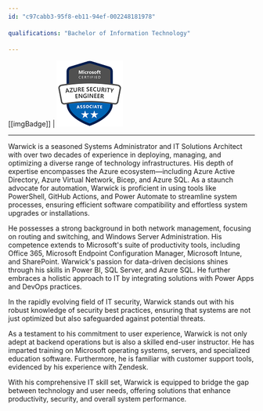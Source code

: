 ```yaml
---
id: "c97cabb3-95f8-eb11-94ef-002248181978"

qualifications: "Bachelor of Information Technology"

---
```


[[imgBadge]]
| ![Image Alt Text](../badges/Certification-microsoft-azure-security-engineer.png)

---
Warwick is a seasoned Systems Administrator and IT Solutions Architect with over two decades of experience in deploying, managing, and optimizing a diverse range of technology infrastructures. His depth of expertise encompasses the Azure ecosystem—including Azure Active Directory, Azure Virtual Network, Bicep, and Azure SQL. As a staunch advocate for automation, Warwick is proficient in using tools like PowerShell, GitHub Actions, and Power Automate to streamline system processes, ensuring efficient software compatibility and effortless system upgrades or installations.

He possesses a strong background in both network management, focusing on routing and switching, and Windows Server Administration. His competence extends to Microsoft's suite of productivity tools, including Office 365, Microsoft Endpoint Configuration Manager, Microsoft Intune, and SharePoint. Warwick's passion for data-driven decisions shines through his skills in Power BI, SQL Server, and Azure SQL. He further embraces a holistic approach to IT by integrating solutions with Power Apps and DevOps practices.

In the rapidly evolving field of IT security, Warwick stands out with his robust knowledge of security best practices, ensuring that systems are not just optimized but also safeguarded against potential threats.

As a testament to his commitment to user experience, Warwick is not only adept at backend operations but is also a skilled end-user instructor. He has imparted training on Microsoft operating systems, servers, and specialized education software. Furthermore, he is familiar with customer support tools, evidenced by his experience with Zendesk.

With his comprehensive IT skill set, Warwick is equipped to bridge the gap between technology and user needs, offering solutions that enhance productivity, security, and overall system performance.
